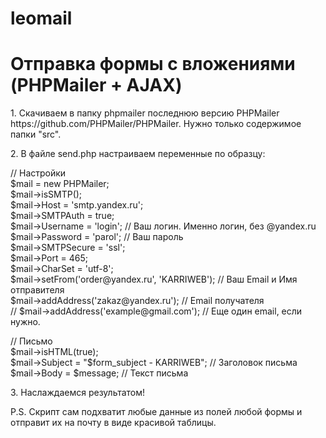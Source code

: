 # leomail
<h1>Отправка формы с вложениями (PHPMailer + AJAX)</h1>

<p>1. Скачиваем в папку phpmailer последнюю версию PHPMailer https://github.com/PHPMailer/PHPMailer. Нужно только содержимое папки "src".</p>
<p>2. В файле send.php настраиваем переменные по образцу:</p>

<p>// Настройки<br>
$mail = new PHPMailer;<br>
$mail->isSMTP();<br>
$mail->Host = 'smtp.yandex.ru';<br>
$mail->SMTPAuth = true;<br>
$mail->Username = 'login'; // Ваш логин. Именно логин, без @yandex.ru<br>
$mail->Password = 'parol'; // Ваш пароль<br>
$mail->SMTPSecure = 'ssl';<br>
$mail->Port = 465;<br>
$mail->CharSet = 'utf-8';<br>
$mail->setFrom('order@yandex.ru', 'KARRIWEB'); // Ваш Email и Имя отправителя<br>
$mail->addAddress('zakaz@yandex.ru'); // Email получателя<br>
// $mail->addAddress('example@gmail.com'); // Еще один email, если нужно.</p>

<p>// Письмо<br>
$mail->isHTML(true);<br>
$mail->Subject = "$form_subject - KARRIWEB"; // Заголовок письма<br>
$mail->Body = $message; // Текст письма</p>

<p>3. Наслаждаемся результатом!</p>

<p>P.S. Скрипт сам подхватит любые данные из полей любой формы и отправит их на почту в виде красивой таблицы.</p>

